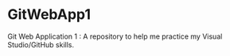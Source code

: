 # GitWebApp1
Git Web Application 1 : A repository to help me practice my Visual Studio/GitHub skills.
